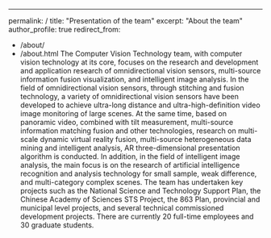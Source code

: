 ---
permalink: /
title: "Presentation of the team"
excerpt: "About the team"
author_profile: true
redirect_from: 
  - /about/
  - /about.html
The Computer Vision Technology team, with computer vision technology at its core, focuses on the research and development and application research of omnidirectional vision sensors, multi-source information fusion visualization, and intelligent image analysis. In the field of omnidirectional vision sensors, through stitching and fusion technology, a variety of omnidirectional vision sensors have been developed to achieve ultra-long distance and ultra-high-definition video image monitoring of large scenes. At the same time, based on panoramic video, combined with tilt measurement, multi-source information matching fusion and other technologies, research on multi-scale dynamic virtual reality fusion, multi-source heterogeneous data mining and intelligent analysis, AR three-dimensional presentation algorithm is conducted. In addition, in the field of intelligent image analysis, the main focus is on the research of artificial intelligence recognition and analysis technology for small sample, weak difference, and multi-category complex scenes. The team has undertaken key projects such as the National Science and Technology Support Plan, the Chinese Academy of Sciences STS Project, the 863 Plan, provincial and municipal level projects, and several technical commissioned development projects. There are currently 20 full-time employees and 30 graduate students.
